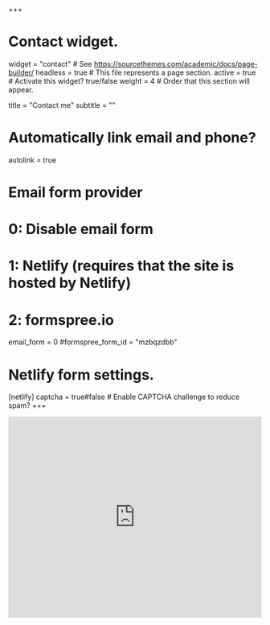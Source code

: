 +++
# Contact widget.
widget = "contact"  # See https://sourcethemes.com/academic/docs/page-builder/
headless = true  # This file represents a page section.
active = true  # Activate this widget? true/false
weight = 4  # Order that this section will appear.

title = "Contact me"
subtitle = ""

# Automatically link email and phone?
autolink = true

# Email form provider
#   0: Disable email form
#   1: Netlify (requires that the site is hosted by Netlify)
#   2: formspree.io
email_form = 0
#formspree_form_id = "mzbqzdbb"

# Netlify form settings.
[netlify]
  captcha = true#false  # Enable CAPTCHA challenge to reduce spam?
+++

<iframe src="https://www.google.com/maps/embed?pb=!1m18!1m12!1m3!1d775.3921384117331!2d140.0993547695038!3d36.10972000068319!2m3!1f0!2f0!3f0!3m2!1i1024!2i768!4f13.1!3m3!1m2!1s0x60220bff42ed7187%3A0x703de45087dde176!2z55CG56eR57O75qOfIEQsIO-8keS4geebriDlpKnnjovlj7Ag44Gk44GP44Gw5biCIOiMqOWfjuecjCAzMDUtMDAwNg!5e0!3m2!1sja!2sjp!4v1753081031253!5m2!1sja!2sjp" width="100%" height="400" style="border:0;" allowfullscreen="" loading="lazy" referrerpolicy="no-referrer-when-downgrade"></iframe>

